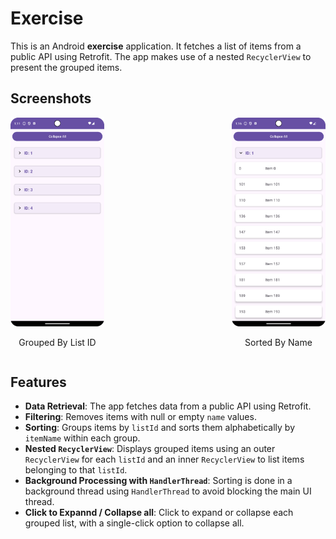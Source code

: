 # Exercise

This is an Android **exercise** application. It fetches a list of items from a public API using Retrofit. The app makes use of a nested `RecyclerView` to present the grouped items. 

## Screenshots

<div style="display: flex; justify-content: space-between;">
  <div style="text-align: center;">
    <img src="./screenshots/grouped.png" alt="Main screen" width="150"/>
    <p>Grouped By List ID</p>
  </div>
  <div style="text-align: center;">
    <img src="./screenshots/item_list.png" alt="Sorted list" width="150"/>
    <p>Sorted By Name</p>
  </div>
</div>

## Features

- **Data Retrieval**: The app fetches data from a public API using Retrofit.
- **Filtering**: Removes items with null or empty `name` values.
- **Sorting**: Groups items by `listId` and sorts them alphabetically by `itemName` within each group.
- **Nested `RecyclerView`**: Displays grouped items using an outer `RecyclerView` for each `listId` and an inner `RecyclerView` to list items belonging to that `listId`.
- **Background Processing with `HandlerThread`**: Sorting is done in a background thread using `HandlerThread` to avoid blocking the main UI thread.
- **Click to Expannd / Collapse all**: Click to expand or collapse each grouped list, with a single-click option to collapse all.
